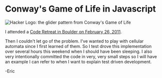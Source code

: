 Conway's Game of Life in Javascript
===================================


![Hacker Logo: the glider pattern from Conway's Game of Life](http://upload.wikimedia.org/wikipedia/commons/thumb/4/45/Glider.svg/200px-Glider.svg.png)

I attended a [Code Retreat in Boulder on February 26, 2011](http://prakash.eventwax.com/code-retreat-boulder).

Then I couldn't let go of the problem.  I've wanted to play with
cellular automata since I first learned of them.  So I test drove this
implementation over several hours this weekend when I should have been
sleeping.  I also very intentionally committed the code in very, very
small steps so I will have an example I can refer to when I want to
explain test driven development.

-Eric